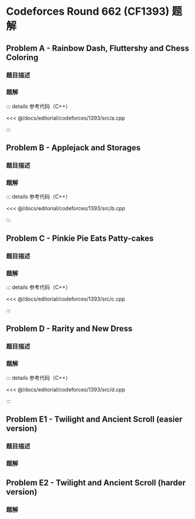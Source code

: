 # Codeforces Round 662 (CF1393) 题解

## Problem A - Rainbow Dash, Fluttershy and Chess Coloring

### 题目描述

### 题解

::: details 参考代码（C++）

<<< @/docs/editorial/codeforces/1393/src/a.cpp

:::

## Problem B - Applejack and Storages

### 题目描述

### 题解

::: details 参考代码（C++）

<<< @/docs/editorial/codeforces/1393/src/b.cpp

:::

## Problem C - Pinkie Pie Eats Patty-cakes

### 题目描述

### 题解

::: details 参考代码（C++）

<<< @/docs/editorial/codeforces/1393/src/c.cpp

:::

## Problem D - Rarity and New Dress

### 题目描述

### 题解

::: details 参考代码（C++）

<<< @/docs/editorial/codeforces/1393/src/d.cpp

:::

## Problem E1 - Twilight and Ancient Scroll (easier version)

### 题目描述

### 题解

<!-- ::: details 参考代码（C++）

<<< @/docs/editorial/codeforces/1393/src/e1.cpp

::: -->

## Problem E2 - Twilight and Ancient Scroll (harder version)

### 题解

<!-- ::: details 参考代码（C++）

<<< @/docs/editorial/codeforces/1393/src/e2.cpp

::: -->
